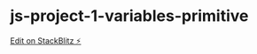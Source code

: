 # js-project-1-variables-primitive

[Edit on StackBlitz ⚡️](https://stackblitz.com/edit/js-project-1-variables-primitive)